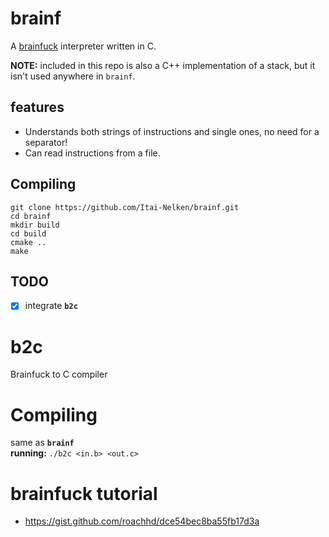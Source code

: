 # brainf
A [brainfuck](https://esolangs.org/wiki/Brainfuck) interpreter written in C.

**NOTE:** included in this repo is also a C++ implementation of a stack, but it isn't used anywhere in `brainf`.

## features
- Understands both strings of instructions and single ones, no need for a separator!
- Can read instructions from a file.

## Compiling
```
git clone https://github.com/Itai-Nelken/brainf.git
cd brainf
mkdir build
cd build
cmake ..
make
```

## TODO
- [x] integrate **`b2c`**


# b2c
Brainfuck to C compiler
# Compiling
same as **`brainf`**<br>
**running:** `./b2c <in.b> <out.c>`

# brainfuck tutorial
- https://gist.github.com/roachhd/dce54bec8ba55fb17d3a
